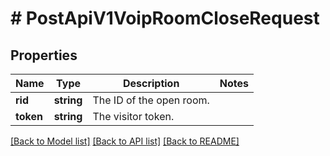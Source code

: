 # # PostApiV1VoipRoomCloseRequest

## Properties

Name | Type | Description | Notes
------------ | ------------- | ------------- | -------------
**rid** | **string** | The ID of the open room. |
**token** | **string** | The visitor token. |

[[Back to Model list]](../../README.md#models) [[Back to API list]](../../README.md#endpoints) [[Back to README]](../../README.md)
